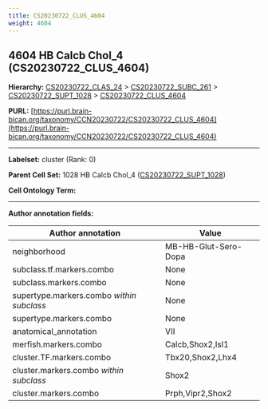 ```yaml
---
title: CS20230722_CLUS_4604
weight: 4604
---
```

## 4604 HB Calcb Chol_4 (CS20230722_CLUS_4604)
<b>Hierarchy: </b>
[CS20230722_CLAS_24](../CS20230722_CLAS_24) >
[CS20230722_SUBC_261](../CS20230722_SUBC_261) >
[CS20230722_SUPT_1028](../CS20230722_SUPT_1028) >
[CS20230722_CLUS_4604](../CS20230722_CLUS_4604)

**PURL:** [https://purl.brain-bican.org/taxonomy/CCN20230722/CS20230722_CLUS_4604](https://purl.brain-bican.org/taxonomy/CCN20230722/CS20230722_CLUS_4604)

---


**Labelset:** cluster (Rank: 0)

**Parent Cell Set:** 1028 HB Calcb Chol_4 ([CS20230722_SUPT_1028](../CS20230722_SUPT_1028))



**Cell Ontology Term:** 

[MARKER GENES.]: #


---

[TRANSFERRED ANNOTATIONS.]: #


[AUTHOR ANNOTATION FIELDS.]: #


**Author annotation fields:**

| Author annotation | Value |
|-------------------|-------|
|neighborhood|MB-HB-Glut-Sero-Dopa|
|subclass.tf.markers.combo|None|
|subclass.markers.combo|None|
|supertype.markers.combo _within subclass_|None|
|supertype.markers.combo|None|
|anatomical_annotation|VII|
|merfish.markers.combo|Calcb,Shox2,Isl1|
|cluster.TF.markers.combo|Tbx20,Shox2,Lhx4|
|cluster.markers.combo _within subclass_|Shox2|
|cluster.markers.combo|Prph,Vipr2,Shox2|
